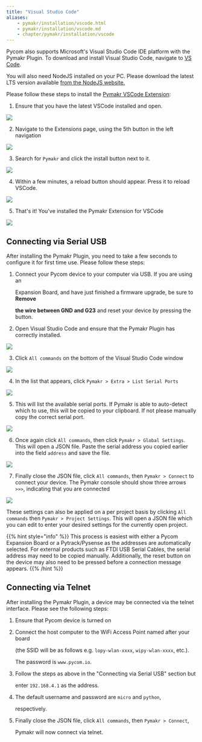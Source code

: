 ```yaml
---
title: "Visual Studio Code"
aliases:
    - pymakr/installation/vscode.html
    - pymakr/installation/vscode.md
    - chapter/pymakr/installation/vscode
---
```


Pycom also supports Microsoft's Visual Studio Code IDE platform with the Pymakr Plugin. To download and install Visual Studio Code, navigate to [VS Code](https://code.visualstudio.com/).

You will also need NodeJS installed on your PC. Please download the latest LTS version available [from the NodeJS website.](https://nodejs.org/)

Please follow these steps to install the [Pymakr VSCode Extension](https://marketplace.visualstudio.com/items?itemName=pycom.Pymakr):

1. Ensure that you have the latest VSCode installed and open.

![](/gitbook/assets/vsc_setup_step_1-1.png)

2. Navigate to the Extensions page, using the 5th button in the left navigation

![](/gitbook/assets/vsc_setup_step_2-1.png)

3. Search for `Pymakr` and click the install button next to it.

![](/gitbook/assets/vsc_setup_step_3.png)

4. Within a few minutes, a reload button should appear. Press it to reload VSCode.

![](/gitbook/assets/vsc_setup_step_4.png)

5. That's it! You've installed the Pymakr Extension for VSCode

![](/gitbook/assets/vsc_setup_step_5%20%281%29.png)

## Connecting via Serial USB

After installing the Pymakr Plugin, you need to take a few seconds to configure it for first time use. Please follow these steps:

1. Connect your Pycom device to your computer via USB. If you are using an

   Expansion Board, and have just finished a firmware upgrade, be sure to **Remove**

   **the wire between GND and G23** and reset your device by pressing the button.

2. Open Visual Studio Code and ensure that the Pymakr Plugin has correctly installed.

![](/gitbook/assets/vsc_config_step_1-1.png)

3. Click `All commands` on the bottom of the Visual Studio Code window

![](/gitbook/assets/vsc_config_step_2-1.png)

4. In the list that appears, click `Pymakr > Extra > List Serial Ports`

![](/gitbook/assets/vsc_config_step_3-1.png)

5. This will list the available serial ports. If Pymakr is able to auto-detect which to use, this will be copied to your clipboard. If not please manually copy the correct serial port.

![](/gitbook/assets/vsc_config_step_4.png)

6. Once again click `All commands`, then click `Pymakr > Global Settings`. This will open a JSON file. Paste the serial address you copied earlier into the field `address` and save the file.

![](/gitbook/assets/vsc_config_step_5-1.png)

7. Finally close the JSON file, click `All commands`, then `Pymakr > Connect` to connect your device. The Pymakr console should show three arrows `>>>`, indicating that you are connected

![](/gitbook/assets/vsc_config_step_6%20%281%29.png)

These settings can also be applied on a per project basis by clicking `All commands` then `Pymakr > Project Settings`. This will open a JSON file which you can edit to enter your desired settings for the currently open project.

{{% hint style="info" %}}
This process is easiest with either a Pycom Expansion Board or a Pytrack/Pysense as the addresses are automatically selected. For external products such as FTDI USB Serial Cables, the serial address may need to be copied manually. Additionally, the reset button on the device may also need to be pressed before a connection message appears.
{{% /hint %}}

## Connecting via Telnet

After installing the Pymakr Plugin, a device may be connected via the telnet interface. Please see the following steps:

1. Ensure that Pycom device is turned on
2. Connect the host computer to the WiFi Access Point named after your board

   (the SSID will be as follows e.g. `lopy-wlan-xxxx`, `wipy-wlan-xxxx`, etc.).

   The password is `www.pycom.io`.

3. Follow the steps as above in the "Connecting via Serial USB" section but

   enter `192.168.4.1` as the address.

4. The default username and password are `micro` and `python`,

   respectively.

5. Finally close the JSON file, click `All commands`, then `Pymakr > Connect`,

   Pymakr will now connect via telnet.

